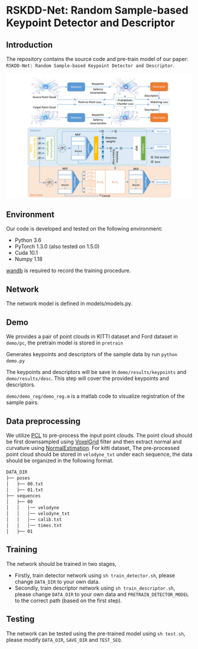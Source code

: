 # RSKDD-Net: Random Sample-based Keypoint Detector and Descriptor

## Introduction

The repository contains the source code and pre-train model of our paper: `RSKDD-Net: Random Sample-based Keypoint Detector and Descriptor`.

<img src="./fig/rskdd_large.png"/>

## Environment

Our code is developed and tested on the following environment:

- Python 3.6
- PyTorch 1.3.0 (also tested on 1.5.0)
- Cuda 10.1
- Numpy 1.18

[wandb](https://www.wandb.com/) is required to record the training procedure.

## Network

The network model is defined in models/models.py.

## Demo

We provides a pair of point clouds in KITTI dataset and Ford dataset in `demo/pc`, the pretrain model is stored in `pretrain`

Generates keypoints and descriptors of the sample data by run `python demo.py`

The keypoints and descriptors will be save in `demo/results/keypoints` and `demo/results/desc`. This step will cover the provided keypoints and descriptors.

`demo/demo_reg/demo_reg.m` is a matlab code to visualize registration of the sample pairs.

## Data preprocessing

We utilize [PCL](https://pointclouds.org/) to pre-process the input point clouds. The point cloud should be first downsampled using [VoxelGrid](https://pcl.readthedocs.io/en/latest/voxel_grid.html) filter and then extract normal and curvature using [NormalEstimation](https://pointclouds.org/documentation/tutorials/normal_estimation.html). For kitti dataset, The pre-processed point cloud should be stored in `velodyne_txt` under each sequence, the data should be organized in the following format.

```
DATA_DIR
├── poses
│   ├── 00.txt
│   ├── 01.txt
├── sequences
│   ├── 00
│   │   │── velodyne
│   │   │── velodyne_txt
│   │   │── calib.txt
│   │   │── times.txt
│   ├── 01
```

## Training

The network should be trained in two stages, 

- Firstly, train detector network using `sh train_detector.sh`, please change `DATA_DIR` to your own data.
- Secondly, train descriptor network using `sh train_descriptor.sh`, please change `DATA_DIR` to your own data and `PRETRAIN_DETECTOR_MODEL` to the correct path (based on the first step).

## Testing

The network can be tested using the pre-trained model using  `sh test.sh`, please modify `DATA_DIR`, `SAVE_DIR` and `TEST_SEQ`.

